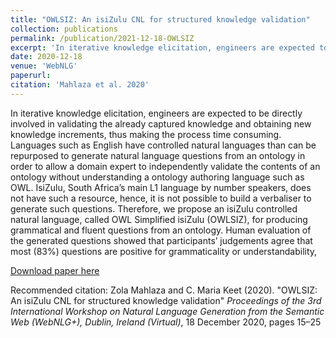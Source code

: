 ```yaml
---
title: "OWLSIZ: An isiZulu CNL for structured knowledge validation"
collection: publications
permalink: /publication/2021-12-18-OWLSIZ
excerpt: 'In iterative knowledge elicitation, engineers are expected to be...'
date: 2020-12-18
venue: 'WebNLG'
paperurl: 
citation: 'Mahlaza et al. 2020'
---
```


In iterative knowledge elicitation, engineers are expected to be directly involved in validating the already captured knowledge and obtaining new knowledge increments, thus making the process time consuming. Languages such as English have controlled natural languages than can be repurposed to generate natural language questions from an ontology in order to allow a domain expert to independently validate the contents of an ontology without understanding a ontology authoring language such as OWL. IsiZulu, South Africa’s main L1 language by number speakers, does not have such a resource, hence, it is not possible to build a verbaliser to generate such questions. Therefore, we propose an isiZulu controlled natural language, called OWL Simplified isiZulu (OWLSIZ), for producing grammatical and fluent questions from an ontology. Human evaluation of the generated questions showed that participants’ judgements agree that most (83%) questions are positive for grammaticality or understandability,

[Download paper here](https://aclanthology.org/2020.webnlg-1.2.pdf)

Recommended citation: Zola Mahlaza and C. Maria Keet (2020). "OWLSIZ: An isiZulu CNL for structured knowledge validation" <i>Proceedings of the 3rd International Workshop on Natural Language Generation from the Semantic Web (WebNLG+), Dublin, Ireland (Virtual)</i>, 18 December 2020, pages 15–25